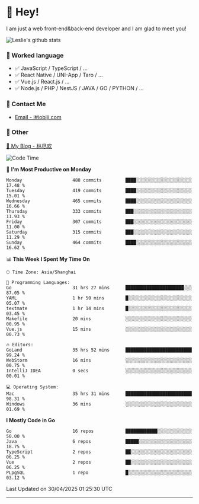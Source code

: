 # 👋 Hey!

I am just a web front-end&back-end developer and I am glad to meet you!

![Leslie's github stats](https://github-readme-stats.vercel.app/api?username=unsafe-ptr&&show_icons=true&&title_color=1abc9c&&icon_color=1abc9c)


### 📝 Worked language

- ✅ JavaScript / TypeScript / ...
- ✅ React Native / UNI-App / Taro / ...
- ✅ Vue.js / React.js / ...
- ✅ Node.js / PHP / NestJS / JAVA / GO / PYTHON / ...

### 📮 Contact Me

- [Email - i#iobiji.com](mailto:i@iobiji.com)


### 🤪 Other

[📌 My Blog - 林尽欢](https://iobiji.com)

<!--START_SECTION:waka-->
![Code Time](http://img.shields.io/badge/Code%20Time-1%2C690%20hrs%2026%20mins-blue)

📅 **I'm Most Productive on Monday** 

```text
Monday                   488 commits         ████░░░░░░░░░░░░░░░░░░░░░   17.48 % 
Tuesday                  419 commits         ████░░░░░░░░░░░░░░░░░░░░░   15.01 % 
Wednesday                465 commits         ████░░░░░░░░░░░░░░░░░░░░░   16.66 % 
Thursday                 333 commits         ███░░░░░░░░░░░░░░░░░░░░░░   11.93 % 
Friday                   307 commits         ███░░░░░░░░░░░░░░░░░░░░░░   11.00 % 
Saturday                 315 commits         ███░░░░░░░░░░░░░░░░░░░░░░   11.29 % 
Sunday                   464 commits         ████░░░░░░░░░░░░░░░░░░░░░   16.62 % 
```


📊 **This Week I Spent My Time On** 

```text
🕑︎ Time Zone: Asia/Shanghai

💬 Programming Languages: 
Go                       31 hrs 27 mins      ██████████████████████░░░   87.05 % 
YAML                     1 hr 50 mins        █░░░░░░░░░░░░░░░░░░░░░░░░   05.07 % 
textmate                 1 hr 14 mins        █░░░░░░░░░░░░░░░░░░░░░░░░   03.45 % 
Makefile                 20 mins             ░░░░░░░░░░░░░░░░░░░░░░░░░   00.95 % 
Vue.js                   15 mins             ░░░░░░░░░░░░░░░░░░░░░░░░░   00.73 % 

🔥 Editors: 
GoLand                   35 hrs 52 mins      █████████████████████████   99.24 % 
WebStorm                 16 mins             ░░░░░░░░░░░░░░░░░░░░░░░░░   00.75 % 
IntelliJ IDEA            0 secs              ░░░░░░░░░░░░░░░░░░░░░░░░░   00.01 % 

💻 Operating System: 
Mac                      35 hrs 31 mins      █████████████████████████   98.31 % 
Windows                  36 mins             ░░░░░░░░░░░░░░░░░░░░░░░░░   01.69 % 
```

**I Mostly Code in Go** 

```text
Go                       16 repos            ████████████░░░░░░░░░░░░░   50.00 % 
Java                     6 repos             █████░░░░░░░░░░░░░░░░░░░░   18.75 % 
TypeScript               2 repos             ██░░░░░░░░░░░░░░░░░░░░░░░   06.25 % 
Vue                      2 repos             ██░░░░░░░░░░░░░░░░░░░░░░░   06.25 % 
PLpgSQL                  1 repo              █░░░░░░░░░░░░░░░░░░░░░░░░   03.12 % 
```




 Last Updated on 30/04/2025 01:25:30 UTC
<!--END_SECTION:waka-->
---
